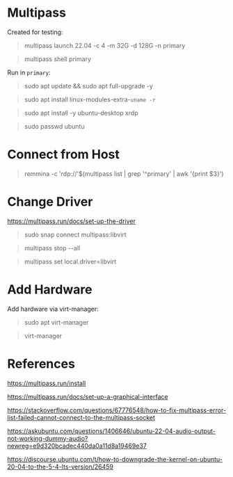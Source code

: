 # Multipass

Created for testing:

> multipass launch 22.04 -c 4 -m 32G -d 128G -n primary

> multipass shell primary

Run in ```primary```:

> sudo apt update && sudo apt full-upgrade -y

> sudo apt install linux-modules-extra-`uname -r`

> sudo apt install -y ubuntu-desktop xrdp

> sudo passwd ubuntu

# Connect from Host

> remmina -c 'rdp://'$(multipass list | grep '^primary' | awk '{print $3}')

# Change Driver

https://multipass.run/docs/set-up-the-driver

> sudo snap connect multipass:libvirt

> multipass stop --all

> multipass set local.driver=libvirt

# Add Hardware

Add hardware via virt-manager:

> sudo apt virt-manager

> virt-manager

# References

https://multipass.run/install

https://multipass.run/docs/set-up-a-graphical-interface

https://stackoverflow.com/questions/67776548/how-to-fix-multipass-error-list-failed-cannot-connect-to-the-multipass-socket

https://askubuntu.com/questions/1406646/ubuntu-22-04-audio-output-not-working-dummy-audio?newreg=e9d320bcadec440da0a11d8a19469e37

https://discourse.ubuntu.com/t/how-to-downgrade-the-kernel-on-ubuntu-20-04-to-the-5-4-lts-version/26459